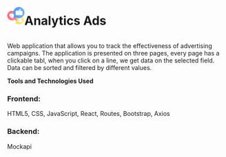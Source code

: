 
<div style="display: flex; align-items: center;">
   <div><img src="src/icons/logo.png" alt="logo" width="40" height="40"> </div>
  <h1>Analytics Ads</h1>
</div>

Web application that allows you to track the effectiveness of advertising
campaigns. The application is presented on three pages, every page has a
clickable tabl, when you click on a line, we get data on the selected field.
Data can be sorted and filtered by different values. 

**Tools and Technologies Used**

<h3>Frontend:</h3> 
<span>HTML5, CSS, JavaScript, React, Routes, Bootstrap, Axios </span> 
<h3>Backend:</h3> <span>Mockapi</span>
